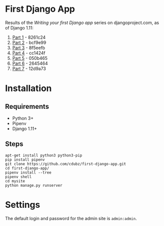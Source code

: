# First Django App

Results of the *Writing your first Django app* series on djangoproject.com, as of Django 1.11:

1. [Part 1](https://docs.djangoproject.com/en/1.11/intro/tutorial01/) - 8261c24
1. [Part 2](https://docs.djangoproject.com/en/1.11/intro/tutorial02/) - bcf9e99
1. [Part 3](https://docs.djangoproject.com/en/1.11/intro/tutorial03/) - 8f5eefb
1. [Part 4](https://docs.djangoproject.com/en/1.11/intro/tutorial04/) - cc1424f
1. [Part 5](https://docs.djangoproject.com/en/1.11/intro/tutorial05/) - 050b465
1. [Part 6](https://docs.djangoproject.com/en/1.11/intro/tutorial06/) - 2645464
1. [Part 7](https://docs.djangoproject.com/en/1.11/intro/tutorial07/) - 12d9a73

# Installation

## Requirements

- Python 3+
- Pipenv
- Django 1.11+

## Steps

```
apt-get install python3 python3-pip
pip install pipenv
git clone https://github.com/cdubz/first-django-app.git
cd first-django-app/
pipenv install --tree
pipenv shell
cd mysite
python manage.py runserver
```

# Settings

The default login and password for the admin site is `admin:admin`.
